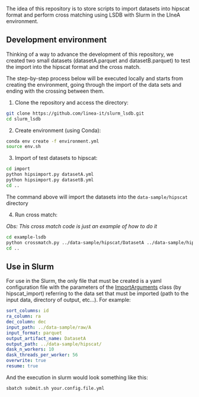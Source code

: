 The idea of this repository is to store scripts to import datasets into hipscat format and perform cross matching using LSDB with Slurm in the LIneA environment.


## Development environment

Thinking of a way to advance the development of this repository, we created two small datasets (datasetA.parquet and datasetB.parquet) to test the import into the hipscat format and the cross match.

The step-by-step process below will be executed locally and starts from creating the environment, going through the import of the data sets and ending with the crossing between them.

1. Clone the repository and access the directory:

```bash
git clone https://github.com/linea-it/slurm_lsdb.git  
cd slurm_lsdb
```

2. Create environment (using Conda):
   
```bash
conda env create -f environment.yml
source env.sh
```

3. Import of test datasets to hipscat:

```bash
cd import
python hipsimport.py datasetA.yml
python hipsimport.py datasetB.yml
cd ..
```

The command above will import the datasets into the `data-sample/hipscat` directory


4. Run cross match:
   
*Obs: This cross match code is just an example of how to do it*

```bash
cd example-lsdb
python crossmatch.py ../data-sample/hipscat/DatasetA ../data-sample/hipscat/DatasetB
cd ..
```

## Use in Slurm

For use in the Slurm, the only file that must be created is a yaml configuration file with the parameters of the [ImportArguments](https://hipscat-import.readthedocs.io/en/latest/autoapi/hipscat_import/catalog/arguments/index.html#hipscat_import.catalog.arguments.ImportArguments) class (by hipscat_import) referring to the data set that must be imported (path to the input data, directory of output, etc...). For example:

```yaml
sort_columns: id
ra_column: ra
dec_column: dec
input_path: ../data-sample/raw/A
input_format: parquet
output_artifact_name: DatasetA
output_path: ../data-sample/hipscat/
dask_n_workers: 10
dask_threads_per_worker: 56
overwrite: true
resume: true
```

And the execution in slurm would look something like this:

```bash
sbatch submit.sh your.config.file.yml
```
